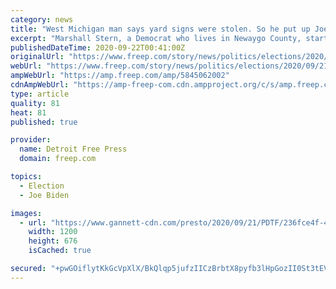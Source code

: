 ```yaml
---
category: news
title: "West Michigan man says yard signs were stolen. So he put up Joe Biden freeway billboards."
excerpt: "Marshall Stern, a Democrat who lives in Newaygo County, started a GoFundMe for a billboard supporting Joe Biden's presidential campaign."
publishedDateTime: 2020-09-22T00:41:00Z
originalUrl: "https://www.freep.com/story/news/politics/elections/2020/09/21/joe-biden-billboards-newyago-michigan/5845062002/"
webUrl: "https://www.freep.com/story/news/politics/elections/2020/09/21/joe-biden-billboards-newyago-michigan/5845062002/"
ampWebUrl: "https://amp.freep.com/amp/5845062002"
cdnAmpWebUrl: "https://amp-freep-com.cdn.ampproject.org/c/s/amp.freep.com/amp/5845062002"
type: article
quality: 81
heat: 81
published: true

provider:
  name: Detroit Free Press
  domain: freep.com

topics:
  - Election
  - Joe Biden

images:
  - url: "https://www.gannett-cdn.com/presto/2020/09/21/PDTF/236fce4f-44df-4cc3-995d-311c6e79ab63-thumbnail_IMG_0236.jpg?auto=webp&crop=1279,720,x0,y0&format=pjpg&width=1200"
    width: 1200
    height: 676
    isCached: true

secured: "+pwGOiflytKkGcVpXlX/BkQlqp5jufzIICzBrbtX8pyfb3lHpGozII0St3tEV4SAvyETdB/TSKD2s9TWrMYDgOzpmRXse1hCewpvEiu/GQxGDLnpocdnA97B1/hMIkMCZH0dnPfbXQJOEPv2q1kJoRGbU/TxaJEOAKs2nG0FZT0/J9pzT8B/P1S5pSMR0FUvidkwsVO/ouUtGPJHppQs7wI+xZtu3eegW923hz3o8qHUEqT9qutSX6VpdYNYIYEM930oUkLBK7eW4HwweNpvyPDPUrZDuuPAJQkBffQeRVS+6fOvjx9zaset1acxsxANL2vrolPxHqVFy++IxhzZkpVsL0dEaU4rSLj9ncr1MFA=;1R9xt8FHo/s58aN3u/bMQw=="
---
```


